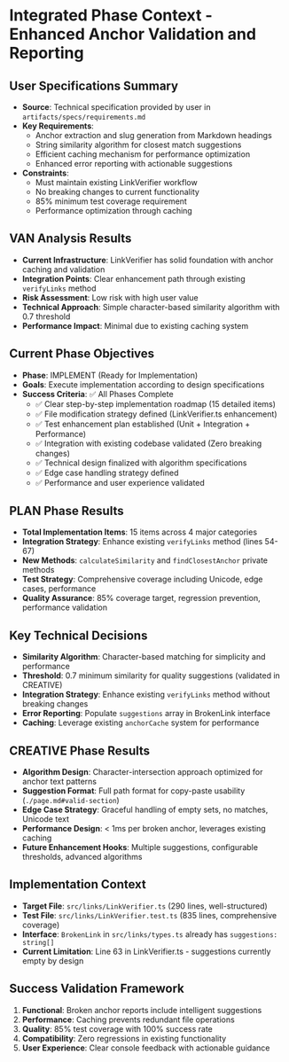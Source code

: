 # Integrated Phase Context - Enhanced Anchor Validation and Reporting

## User Specifications Summary
- **Source**: Technical specification provided by user in `artifacts/specs/requirements.md`
- **Key Requirements**:
  - Anchor extraction and slug generation from Markdown headings
  - String similarity algorithm for closest match suggestions
  - Efficient caching mechanism for performance optimization
  - Enhanced error reporting with actionable suggestions
- **Constraints**:
  - Must maintain existing LinkVerifier workflow
  - No breaking changes to current functionality
  - 85% minimum test coverage requirement
  - Performance optimization through caching

## VAN Analysis Results
- **Current Infrastructure**: LinkVerifier has solid foundation with anchor caching and validation
- **Integration Points**: Clear enhancement path through existing `verifyLinks` method
- **Risk Assessment**: Low risk with high user value
- **Technical Approach**: Simple character-based similarity algorithm with 0.7 threshold
- **Performance Impact**: Minimal due to existing caching system

## Current Phase Objectives
- **Phase**: IMPLEMENT (Ready for Implementation)
- **Goals**: Execute implementation according to design specifications
- **Success Criteria**: ✅ All Phases Complete
  - ✅ Clear step-by-step implementation roadmap (15 detailed items)
  - ✅ File modification strategy defined (LinkVerifier.ts enhancement)
  - ✅ Test enhancement plan established (Unit + Integration + Performance)
  - ✅ Integration with existing codebase validated (Zero breaking changes)
  - ✅ Technical design finalized with algorithm specifications
  - ✅ Edge case handling strategy defined
  - ✅ Performance and user experience validated

## PLAN Phase Results
- **Total Implementation Items**: 15 items across 4 major categories
- **Integration Strategy**: Enhance existing `verifyLinks` method (lines 54-67)
- **New Methods**: `calculateSimilarity` and `findClosestAnchor` private methods
- **Test Strategy**: Comprehensive coverage including Unicode, edge cases, performance
- **Quality Assurance**: 85% coverage target, regression prevention, performance validation

## Key Technical Decisions
- **Similarity Algorithm**: Character-based matching for simplicity and performance
- **Threshold**: 0.7 minimum similarity for quality suggestions (validated in CREATIVE)
- **Integration Strategy**: Enhance existing `verifyLinks` method without breaking changes
- **Error Reporting**: Populate `suggestions` array in BrokenLink interface
- **Caching**: Leverage existing `anchorCache` system for performance

## CREATIVE Phase Results
- **Algorithm Design**: Character-intersection approach optimized for anchor text patterns
- **Suggestion Format**: Full path format for copy-paste usability (`./page.md#valid-section`)
- **Edge Case Strategy**: Graceful handling of empty sets, no matches, Unicode text
- **Performance Design**: < 1ms per broken anchor, leverages existing caching
- **Future Enhancement Hooks**: Multiple suggestions, configurable thresholds, advanced algorithms

## Implementation Context
- **Target File**: `src/links/LinkVerifier.ts` (290 lines, well-structured)
- **Test File**: `src/links/LinkVerifier.test.ts` (835 lines, comprehensive coverage)
- **Interface**: `BrokenLink` in `src/links/types.ts` already has `suggestions: string[]`
- **Current Limitation**: Line 63 in LinkVerifier.ts - suggestions currently empty by design

## Success Validation Framework
1. **Functional**: Broken anchor reports include intelligent suggestions
2. **Performance**: Caching prevents redundant file operations
3. **Quality**: 85% test coverage with 100% success rate
4. **Compatibility**: Zero regressions in existing functionality
5. **User Experience**: Clear console feedback with actionable guidance